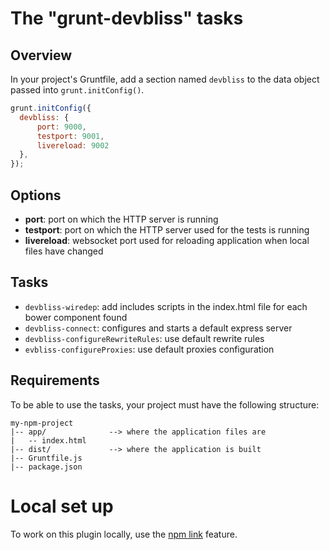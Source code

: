 # The "grunt-devbliss" tasks

## Overview
In your project's Gruntfile, add a section named `devbliss` to the data object passed into `grunt.initConfig()`.

```js
grunt.initConfig({
  devbliss: {
      port: 9000,
      testport: 9001,
      livereload: 9002
  },
});
```

## Options

- **port**: port on which the HTTP server is running
- **testport**: port on which the HTTP server used for the tests is running
- **livereload**: websocket port used for reloading application when local files have changed

## Tasks

- `devbliss-wiredep`: add includes scripts in the index.html file for each bower component found
- `devbliss-connect`: configures and starts a default express server
- `devbliss-configureRewriteRules`: use default rewrite rules
- `evbliss-configureProxies`: use default proxies configuration

## Requirements

To be able to use the tasks, your project must have the following structure:

```
my-npm-project
|-- app/              --> where the application files are
|   -- index.html
|-- dist/             --> where the application is built
|-- Gruntfile.js
|-- package.json
```

# Local set up

To work on this plugin locally, use the [npm link](https://docs.npmjs.com/cli/link) feature.